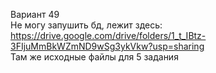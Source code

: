 Вариант 49  
Не могу запушить бд, лежит здесь: https://drive.google.com/drive/folders/1_t_IBtz-3FIjuMmBkWZmND9wSg3ykVkw?usp=sharing  
Там же исходные файлы для 5 задания
